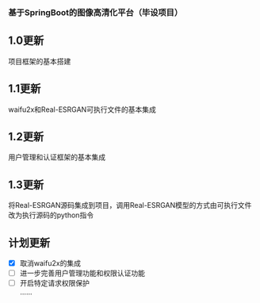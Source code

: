 ### 基于SpringBoot的图像高清化平台（毕设项目）
## 1.0更新  
项目框架的基本搭建
## 1.1更新  
waifu2x和Real-ESRGAN可执行文件的基本集成
## 1.2更新  
用户管理和认证框架的基本集成
## 1.3更新  
将Real-ESRGAN源码集成到项目，调用Real-ESRGAN模型的方式由可执行文件改为执行源码的python指令  
## 计划更新
- [x] 取消waifu2x的集成
- [ ] 进一步完善用户管理功能和权限认证功能
- [ ] 开启特定请求权限保护  
......
